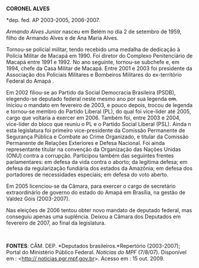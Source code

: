 **CORONEL ALVES**

\*dep. fed. AP 2003-2005, 2006-2007.

*Armando Alves Junior* nasceu em Belém no dia 2 de setembro de 1959,
filho de Armando Alves e de Ana Maria Alves.

Tornou-se policial militar, tendo recebido uma medalha de dedicação à
Polícia Militar de Macapá em 1990. Foi diretor do Complexo Penitenciário
de Macapá entre 1991 e 1992. No ano seguinte, tornou-se subchefe e, em
1994, chefe da Casa Militar de Macapá. Entre 2001 e 2003 foi presidente
da Associação dos Policiais Militares e Bombeiros Militares do
ex-território Federal do Amapá .

Em 2002 filiou-se ao Partido da Social Democracia Brasileira (PSDB),
elegendo-se deputado federal neste mesmo ano por sua legenda ~~em~~.
Iniciou o mandato em fevereiro de 2003, e pouco depois, trocou de
legenda e tornou-se membro do Partido Liberal (PL), do qual foi
vice-líder até 2005, cargo que voltaria a exercer em 2006. Também foi,
entre 2003 e 2004, vice-líder do bloco que reuniu o PL e o Partido
Social Liberal (PSL). Ainda n esta legislatura foi primeiro
vice-presidente da Comissão Permanente de Segurança Pública e Combate ao
Crime Organizado, e titular da Comissão Permanente de Relações
Exteriores e Defesa Nacional. Foi ainda representante titular na
convenção da Organização das Nações Unidas (ONU) contra a corrupção.
Participou também das seguintes frentes parlamentares: em defesa da vida
contra o aborto; da legítima defesa; em defesa da regularização
fundiária dos estados da Amazônia; em defesa dos portadores de
necessidades especiais; em defesa do voto aberto.

Em 2005 licenciou-se da Câmara, para exercer o cargo de secretário
extraordinário de governo do estado do Amapá em Brasília, na gestão de
Valdez Góis (2003-2007).

Nas eleições de 2006 tentou obter novo mandato de deputado federal, mas
conseguiu apenas uma suplência. Deixou a Câmara dos Deputados em
fevereiro de 2007, ao final da legislatura.

 

**FONTES**: CÂM. DEP. *Deputados brasileiros.*Repertório (2003-2007);
Portal do Ministério Público Federal. *Notícias do MPF* (7/8/07).
Disponível em : \<[http://
noticias.pgr.mpf.gov.br](http://%20noticias.pgr.mpf.gov.br/)\>. Acesso
em : 15 out. 2009.
